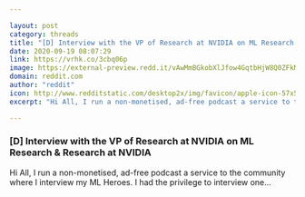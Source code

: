```yaml
---

layout: post
category: threads
title: "[D] Interview with the VP of Research at NVIDIA on ML Research &amp; Research at NVIDIA"
date: 2020-09-19 08:07:29
link: https://vrhk.co/3cbq06p
image: https://external-preview.redd.it/vAwMmBGkobXlJfow4GqtbHjW8Q0ZFkMzHgCu76JK66g.jpg?width=480&height=251.308900524&auto=webp&crop=480:251.308900524,smart&s=376b4f806b5979b322233b7eb560afc1ea8206eb
domain: reddit.com
author: "reddit"
icon: http://www.redditstatic.com/desktop2x/img/favicon/apple-icon-57x57.png
excerpt: "Hi All, I run a non-monetised, ad-free podcast a service to the community where I interview my ML Heroes. I had the privilege to interview one..."

---
```


### [D] Interview with the VP of Research at NVIDIA on ML Research &amp; Research at NVIDIA

Hi All, I run a non-monetised, ad-free podcast a service to the community where I interview my ML Heroes. I had the privilege to interview one...